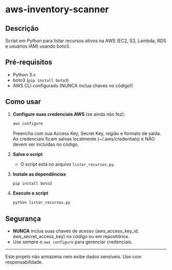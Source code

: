 # aws-inventory-scanner

## Descrição
Script em Python para listar recursos ativos na AWS (EC2, S3, Lambda, RDS e usuários IAM) usando boto3.

## Pré-requisitos
- Python 3.x
- boto3 (`pip install boto3`)
- AWS CLI configurado (NUNCA inclua chaves no código!)

## Como usar

1. **Configure suas credenciais AWS** (se ainda não fez):
   ```sh
   aws configure
   ```
   Preencha com sua Access Key, Secret Key, região e formato de saída. As credenciais ficam salvas localmente (~/.aws/credentials) e NÃO devem ser incluídas no código.

2. **Salve o script**
   - O script está no arquivo `listar_recursos.py`.

3. **Instale as dependências**
   ```sh
   pip install boto3
   ```

4. **Execute o script**
   ```sh
   python listar_recursos.py
   ```

## Segurança
- **NUNCA** inclua suas chaves de acesso (aws_access_key_id, aws_secret_access_key) no código ou em repositórios.
- Use sempre o `aws configure` para gerenciar credenciais.

---
Este projeto não armazena nem exibe dados sensíveis. Use com responsabilidade.

